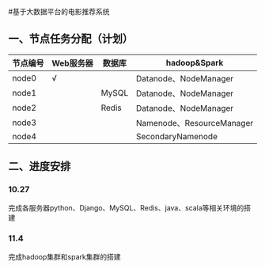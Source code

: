 #基于大数据平台的电影推荐系统



## 一、节点任务分配（计划）

| 节点编号  | Web服务器 | 数据库   | hadoop&Spark             |
| ----- | ------ | ----- | ------------------------ |
| node0 | √      |       | Datanode、NodeManager     |
| node1 |        | MySQL | Datanode、NodeManager     |
| node2 |        | Redis | Datanode、NodeManager     |
| node3 |        |       | Namenode、ResourceManager |
| node4 |        |       | SecondaryNamenode        |






## 二、进度安排
### 10.27

完成各服务器python、Django、MySQL、Redis、java、scala等相关环境的搭建



### 11.4

完成hadoop集群和spark集群的搭建